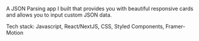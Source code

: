 A JSON Parsing app I built that provides you with beautiful responsive cards and allows you to input custom JSON data.

Tech stack: Javascript, React/NextJS, CSS, Styled Components, Framer-Motion
